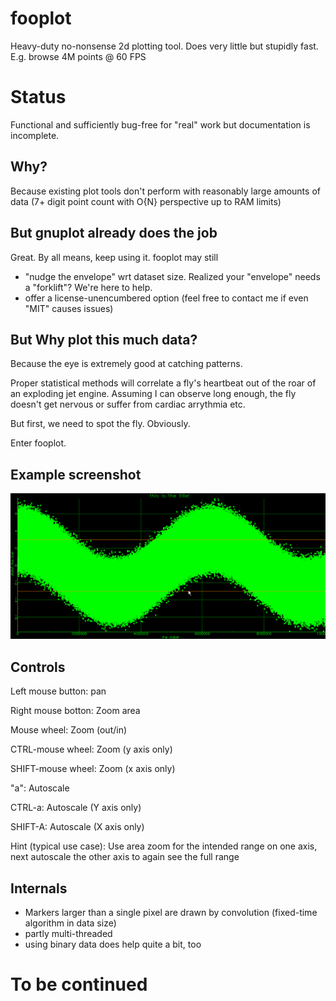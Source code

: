 # fooplot
Heavy-duty no-nonsense 2d plotting tool. Does very little but stupidly fast. E.g. browse 4M points @ 60 FPS

# Status
Functional and sufficiently bug-free for "real" work but documentation is incomplete.

## Why?
Because existing plot tools don't perform with reasonably large amounts of data (7+ digit point count with O{N} perspective up to RAM limits)

## But gnuplot already does the job
Great. By all means, keep using it. fooplot may still 
* "nudge the envelope" wrt dataset size. Realized your "envelope" needs a "forklift"? We're here to help.
* offer a license-unencumbered option (feel free to contact me if even "MIT" causes issues)

## But Why plot this much data?
Because the eye is extremely good at catching patterns. 

Proper statistical methods will correlate a fly's heartbeat out of the roar of an exploding jet engine. Assuming I can observe long enough, the fly doesn't get nervous or suffer from cardiac arrythmia etc. 

But first, we need to spot the fly. Obviously.

Enter fooplot. 

## Example screenshot
<img src="www/screenshot1.png">

## Controls
Left mouse button: pan

Right mouse botton: Zoom area


Mouse wheel: Zoom (out/in)

CTRL-mouse wheel: Zoom (y axis only)

SHIFT-mouse wheel: Zoom (x axis only)

"a": Autoscale

CTRL-a: Autoscale (Y axis only)

SHIFT-A: Autoscale (X axis only)

Hint (typical use case): Use area zoom for the intended range on one axis, next autoscale the other axis to again see the full range

## Internals
* Markers larger than a single pixel are drawn by convolution (fixed-time algorithm in data size)
* partly multi-threaded
* using binary data does help quite a bit, too

# To be continued